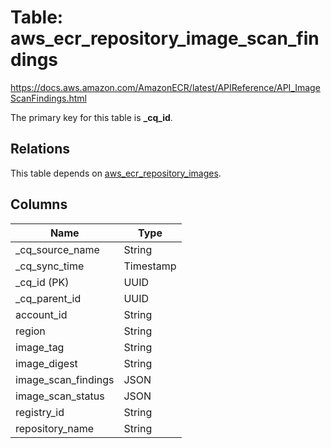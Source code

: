 # Table: aws_ecr_repository_image_scan_findings

https://docs.aws.amazon.com/AmazonECR/latest/APIReference/API_ImageScanFindings.html

The primary key for this table is **_cq_id**.

## Relations

This table depends on [aws_ecr_repository_images](aws_ecr_repository_images.md).

## Columns

| Name          | Type          |
| ------------- | ------------- |
|_cq_source_name|String|
|_cq_sync_time|Timestamp|
|_cq_id (PK)|UUID|
|_cq_parent_id|UUID|
|account_id|String|
|region|String|
|image_tag|String|
|image_digest|String|
|image_scan_findings|JSON|
|image_scan_status|JSON|
|registry_id|String|
|repository_name|String|